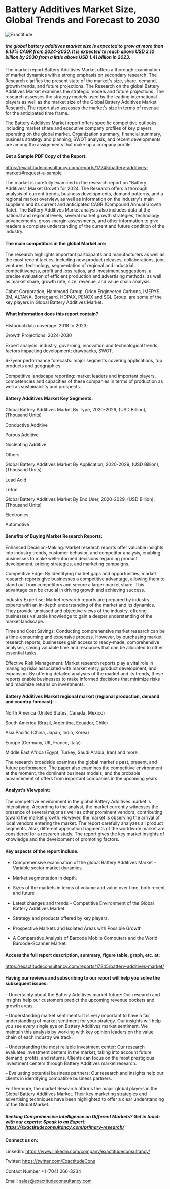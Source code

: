 # Battery Additives Market Size, Global Trends and Forecast to 2030

![Exactitude](https://github.com/Snehal0508/Chemical-materials/assets/161628617/9e1d465b-2d30-4f4b-bdc4-cfe68fc8cfad)

##### the global battery additives market size is expected to grow at more than 9.13% CAGR from 2024-2030. It is expected to reach above USD 3.10 billion by 2030 from a little above USD 1.41 billion in 2023.

The market report Battery Additives Market offers a thorough examination of market dynamics with a strong emphasis on secondary research. The Research clarifies the present state of the market's size, share, demand, growth trends, and future projections. The Research on the global Battery Additives Market examines the strategic models and future projections. The research assesses the strategy models used by the leading international players as well as the market size of the Global Battery Additives Market Research. The report also assesses the market's size in terms of revenue for the anticipated time frame.

The Battery Additives Market report offers specific competitive outlooks, including market share and executive company profiles of key players operating on the global market. Organization summary, financial summary, business strategy and planning, SWOT analysis, and recent developments are among the assignments that make up a company profile.

#### Get a Sample PDF Copy of the Report:

https://exactitudeconsultancy.com/reports/17245/battery-additives-market/#request-a-sample

The market is carefully examined in the research report on "Battery Additives" Market Growth for 2024. The Research offers a thorough analysis of current trends, business developments, demand patterns, and a regional market overview, as well as information on the industry's main suppliers and its current and anticipated CAGR (Compound Annual Growth Rate). The Battery Additives Market analysis also includes data at the national and regional levels, several market growth strategies, technology advancements, gross-margin assessments, and other information to give readers a complete understanding of the current and future condition of the industry.

#### The main competitors in the global Market are:

The research highlights important participants and manufacturers as well as the most recent tactics, including new product releases, collaborations, joint ventures, technology, segmentation of regional and industrial competitiveness, profit and loss ratios, and investment suggestions. a precise evaluation of efficient production and advertising methods, as well as market share, growth rate, size, revenue, and value chain analysis.

Cabot Corporation, Hammond Group, Orion Engineered Carbons, IMERYS, 3M, ALTANA, Borregaard, HOPAX, PENOX and SGL Group. are some of the key players in Global Battery Additives Market.

#### What Information does this report contain? 

Historical data coverage: 2018 to 2023;

Growth Projections: 2024-2030

Expert analysis: industry, governing, innovation and technological trends; factors impacting development; drawbacks, SWOT. 

6-7year performance forecasts: major segments covering applications, top products and geographies. 

Competitive landscape reporting: market leaders and important players, competencies and capacities of these companies in terms of production as well as sustainability and prospects.

#### Battery Additives Market Key Segments:

Global Battery Additives Market By Type, 2020-2029, (USD Billion), (Thousand Units)

Conductive Additive

Porous Additive

Nucleating Additive

Others

Global Battery Additives Market By Application, 2020-2029, (USD Billion), (Thousand Units)

Lead Acid

Li-Ion

Global Battery Additives Market By End User, 2020-2029, (USD Billion), (Thousand Units)

Electronics

Automotive

#### Benefits of Buying Market Research Reports:

Enhanced Decision-Making: Market research reports offer valuable insights into industry trends, customer behavior, and competitor analysis, enabling businesses to make well-informed decisions regarding product development, pricing strategies, and marketing campaigns.

Competitive Edge: By identifying market gaps and opportunities, market research reports give businesses a competitive advantage, allowing them to stand out from competitors and secure a larger market share. This advantage can be crucial in driving growth and achieving success.

Industry Expertise: Market research reports are prepared by industry experts with an in-depth understanding of the market and its dynamics. They provide unbiased and objective views of the industry, offering businesses valuable knowledge to gain a deeper understanding of the market landscape.

Time and Cost Savings: Conducting comprehensive market research can be a time-consuming and expensive process. However, by purchasing market research reports, businesses gain access to ready-made, comprehensive analyses, saving valuable time and resources that can be allocated to other essential tasks.

Effective Risk Management: Market research reports play a vital role in managing risks associated with market entry, product development, and expansion. By offering detailed analyses of the market and its trends, these reports enable businesses to make informed decisions that minimize risks and maximize returns on investments.

#### Battery Additives Market regional market (regional production, demand and country forecast): -

North America (United States, Canada, Mexico)

South America (Brazil, Argentina, Ecuador, Chile)

Asia Pacific (China, Japan, India, Korea)

Europe (Germany, UK, France, Italy)

Middle East Africa (Egypt, Turkey, Saudi Arabia, Iran) and more.

The research broadside examines the global market's past, present, and future performance. The paper also examines the competitive environment at the moment, the dominant business models, and the probable advancement of offers from important companies in the upcoming years.

#### Analyst’s Viewpoint:

The competitive environment in the global Battery Additives market is intensifying. According to the analyst, the market currently witnesses the presence of several major as well as other prominent vendors, contributing toward the market growth. However, the market is observing the arrival of local vendors entering the market. The report carefully analyzes all product segments. Also, different application fragments of the worldwide market are considered for a research study. The report gives the key market insights of knowledge and the development of promoting factors.

#### Key aspects of the report include:

- Comprehensive examination of the global Battery Additives Market - Variable sector market dynamics.

- Market segmentation in depth.

- Sizes of the markets in terms of volume and value over time, both recent and future

- Latest changes and trends - Competitive Environment of the Global Battery Additives Market.

- Strategy and products offered by key players.

- Prospective Markets and Isolated Areas with Possible Growth

- A Comparative Analysis of Barcode Mobile Computers and the World Barcode-Scanner Market.

#### Access the full report description, summary, figure table, graph, etc. at:

https://exactitudeconsultancy.com/reports/17245/battery-additives-market/

#### Having our reviews and subscribing to our report will help you solve the subsequent issues:

– Uncertainty about the Battery Additives market future: Our research and insights help our customers predict the upcoming revenue pockets and growth areas.

– Understanding market sentiments: It is very important to have a fair understanding of market sentiment for your strategy. Our insights will help you see every single eye on Battery Additives market sentiment. We maintain this analysis by working with key opinion leaders on the value chain of each industry we track.

– Understanding the most reliable investment center: Our research evaluates investment centers in the market, taking into account future demand, profits, and returns. Clients can focus on the most prestigious investment centers through Battery Additives market research.

– Evaluating potential business partners: Our research and insights help our clients in identifying compatible business partners.

Furthermore, the market Research affirms the major global players in the Global Battery Additives Market. Their key marketing strategies and advertising techniques have been highlighted to offer a clear understanding of the Global Market.

##### Seeking Comprehensive Intelligence on Different Markets? Get in touch with our experts: Speak to an Expert: https://exactitudeconsultancy.com/primary-research/

#### Connect us on:

LinkedIn: https://www.linkedin.com/company/exactitudeconsultancy/

Twitter: https://twitter.com/ExactitudeCons

Contact Number +1 (704) 266-3234

Email: sales@exactitudeconsultancy.com
